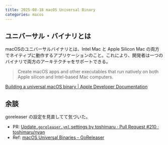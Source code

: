 ```yaml
---
title: 2025-08-18 macOS Universal Binary
categories: macos
---
```


## ユニバーサル・バイナリとは

macOSのユニバーサルバイナリとは、Intel Mac と Apple Silicon Mac の両方でネイティブに動作するアプリケーションのこと。これにより、開発者は一つのバイナリで両方のアーキテクチャをサポートできる。

> Create macOS apps and other executables that run natively on both Apple silicon and Intel-based Mac computers.

[Building a universal macOS binary \| Apple Developer Documentation](https://developer.apple.com/documentation/apple-silicon/building-a-universal-macos-binary)

## 余談

goreleaser の設定を見直してて気づいた。

- PR: [Update`.goreleaser.yml` settings by toshimaru · Pull Request #210 · toshimaru/nyan](https://github.com/toshimaru/nyan/pull/210)
- Ref: [macOS Universal Binaries - GoReleaser](https://goreleaser.com/customization/universalbinaries/)
